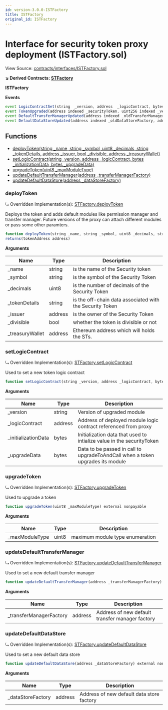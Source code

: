 ```yaml
---
id: version-3.0.0-ISTFactory
title: ISTFactory
original_id: ISTFactory
---
```


# Interface for security token proxy deployment (ISTFactory.sol)

View Source: [contracts/interfaces/ISTFactory.sol](../../contracts/interfaces/ISTFactory.sol)

**↘ Derived Contracts: [STFactory](STFactory.md)**

**ISTFactory**

**Events**

```js
event LogicContractSet(string  _version, address  _logicContract, bytes  _upgradeData);
event TokenUpgraded(address indexed _securityToken, uint256 indexed _version);
event DefaultTransferManagerUpdated(address indexed _oldTransferManagerFactory, address indexed _newTransferManagerFactory);
event DefaultDataStoreUpdated(address indexed _oldDataStoreFactory, address indexed _newDataStoreFactory);
```

## Functions

- [deployToken(string _name, string _symbol, uint8 _decimals, string _tokenDetails, address _issuer, bool _divisible, address _treasuryWallet)](#deploytoken)
- [setLogicContract(string _version, address _logicContract, bytes _initializationData, bytes _upgradeData)](#setlogiccontract)
- [upgradeToken(uint8 _maxModuleType)](#upgradetoken)
- [updateDefaultTransferManager(address _transferManagerFactory)](#updatedefaulttransfermanager)
- [updateDefaultDataStore(address _dataStoreFactory)](#updatedefaultdatastore)

### deployToken

⤿ Overridden Implementation(s): [STFactory.deployToken](STFactory.md#deploytoken)

Deploys the token and adds default modules like permission manager and transfer manager.
Future versions of the proxy can attach different modules or pass some other paramters.

```js
function deployToken(string _name, string _symbol, uint8 _decimals, string _tokenDetails, address _issuer, bool _divisible, address _treasuryWallet) external nonpayable
returns(tokenAddress address)
```

**Arguments**

| Name        | Type           | Description  |
| ------------- |------------- | -----|
| _name | string | is the name of the Security token | 
| _symbol | string | is the symbol of the Security Token | 
| _decimals | uint8 | is the number of decimals of the Security Token | 
| _tokenDetails | string | is the off-chain data associated with the Security Token | 
| _issuer | address | is the owner of the Security Token | 
| _divisible | bool | whether the token is divisible or not | 
| _treasuryWallet | address | Ethereum address which will holds the STs. | 

### setLogicContract

⤿ Overridden Implementation(s): [STFactory.setLogicContract](STFactory.md#setlogiccontract)

Used to set a new token logic contract

```js
function setLogicContract(string _version, address _logicContract, bytes _initializationData, bytes _upgradeData) external nonpayable
```

**Arguments**

| Name        | Type           | Description  |
| ------------- |------------- | -----|
| _version | string | Version of upgraded module | 
| _logicContract | address | Address of deployed module logic contract referenced from proxy | 
| _initializationData | bytes | Initialization data that used to intialize value in the securityToken | 
| _upgradeData | bytes | Data to be passed in call to upgradeToAndCall when a token upgrades its module | 

### upgradeToken

⤿ Overridden Implementation(s): [STFactory.upgradeToken](STFactory.md#upgradetoken)

Used to upgrade a token

```js
function upgradeToken(uint8 _maxModuleType) external nonpayable
```

**Arguments**

| Name        | Type           | Description  |
| ------------- |------------- | -----|
| _maxModuleType | uint8 | maximum module type enumeration | 

### updateDefaultTransferManager

⤿ Overridden Implementation(s): [STFactory.updateDefaultTransferManager](STFactory.md#updatedefaulttransfermanager)

Used to set a new default transfer manager

```js
function updateDefaultTransferManager(address _transferManagerFactory) external nonpayable
```

**Arguments**

| Name        | Type           | Description  |
| ------------- |------------- | -----|
| _transferManagerFactory | address | Address of new default transfer manager factory | 

### updateDefaultDataStore

⤿ Overridden Implementation(s): [STFactory.updateDefaultDataStore](STFactory.md#updatedefaultdatastore)

Used to set a new default data store

```js
function updateDefaultDataStore(address _dataStoreFactory) external nonpayable
```

**Arguments**

| Name        | Type           | Description  |
| ------------- |------------- | -----|
| _dataStoreFactory | address | Address of new default data store factory | 

